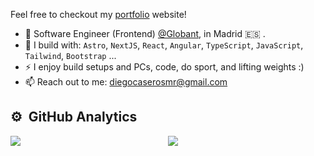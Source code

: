 

Feel free to checkout my [portfolio](https://imcasero.dev/) website!
- 🏢 Software Engineer (Frontend) [@Globant](https://www.globant.com/), in Madrid 🇪🇸 .
- 🧰 I build with: `Astro`, `NextJS`, `React`, `Angular`, `TypeScript`, `JavaScript`, `Tailwind`,  `Bootstrap` ...
- ⚡ I enjoy build setups and PCs, code, do sport, and lifting weights :)
- 📫 Reach out to me: diegocaserosmr@gmail.com

## ⚙️ &nbsp;GitHub Analytics

<div style="display: flex; width: 100%;">
  <div style="flex: 1;">
    <a href="https://github.com/imcasero">
      <img style="max-width: 100%;" src="https://github-readme-stats-eight-theta.vercel.app/api?username=imcasero&show_icons=true&theme=algolia&include_all_commits=true&count_private=true&hide=stars,issues&custom_title=GitHub+Stats"/>
    </a>
  </div>
  <div style="flex: 1;">
    <a href="https://github.com/imcasero">
      <img style="max-width: 100%;" src="https://github-readme-stats-eight-theta.vercel.app/api/top-langs/?username=imcasero&layout=compact&langs_count=8&theme=algolia&custom_title=Languages"/>
    </a>
  </div>
</div>




